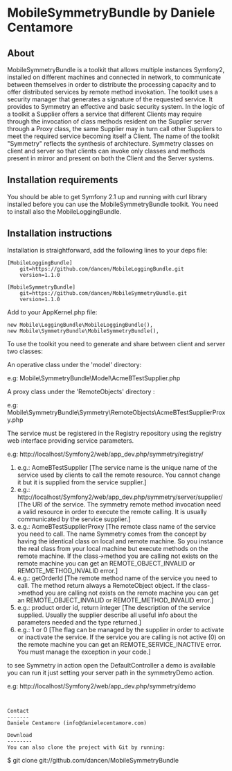 MobileSymmetryBundle by Daniele Centamore
=================================

About
-----
MobileSymmetryBundle is a toolkit that allows multiple instances Symfony2, installed on different machines and connected in network, to communicate between themselves in order to distribute the processing capacity and to offer distributed services by remote method invokation. The toolkit uses a security manager that generates a signature of the requested service. It provides to Symmetry an effective and basic security system. In the logic of a toolkit a Supplier offers a service that different Clients may require through the invocation of class methods resident on the Supplier server through a Proxy class, the same Supplier may in turn call other Suppliers to meet the required service becoming itself a Client. The name of the toolkit "Symmetry" reflects the synthesis of architecture. Symmetry classes on client and server so that clients can invoke only classes and methods present in mirror and present on both the Client and the Server systems. 

Installation requirements
-------------------------
You should be able to get Symfony 2.1 up and running with curl library installed before you can use the MobileSymmetryBundle toolkit. You need to install also the MobileLoggingBundle.

Installation instructions
-------------------------
Installation is straightforward, add the following lines to your deps file:

```
[MobileLoggingBundle]
    git=https://github.com/dancen/MobileLoggingBundle.git
    version=1.1.0

[MobileSymmetryBundle]
    git=https://github.com/dancen/MobileSymmetryBundle.git
    version=1.1.0
```


Add to your AppKernel.php file:

```
new Mobile\LoggingBundle\MobileLoggingBundle(),
new Mobile\SymmetryBundle\MobileSymmetryBundle(),
```

To use the toolkit you need to generate and share between client and server two classes:

An operative class under the 'model' directory:

e.g: Mobile\SymmetryBundle\Model\AcmeBTestSupplier.php

A proxy class under the 'RemoteObjects' directory :

e.g: Mobile\SymmetryBundle\Symmetry\RemoteObjects\AcmeBTestSupplierProxy.php

The service must be registered in the Registry repository using the registry web interface providing service parameters.

e.g: http://localhost/Symfony2/web/app_dev.php/symmetry/registry/

1) e.g.: AcmeBTestSupplier [The service name is the unique name of the service used by clients to call the remote resource. You cannot change it but it is supplied from the service supplier.] 
2) e.g.: http://localhost/Symfony2/web/app_dev.php/symmetry/server/supplier/ [The URI of the service. The symmetry remote method invocation need a valid resource in order to execute the remote calling. It is usually communicated by the service supplier.] 
3) e.g.: AcmeBTestSupplierProxy [The remote class name of the service you need to call. The name Symmetry comes from the concept by having the identical class on local and remote machine. So you instance the real class from your local machine but execute methods on the remote machine. If the class->method you are calling not exists on the remote machine you can get an REMOTE_OBJECT_INVALID or REMOTE_METHOD_INVALID error.] 
4) e.g.: getOrderId [The remote method name of the service you need to call. The method return always a RemoteObject object. If the class->method you are calling not exists on the remote machine you can get an REMOTE_OBJECT_INVALID or REMOTE_METHOD_INVALID error.] 
5) e.g.: product order id, return integer [The description of the service supplied. Usually the supplier describe all useful info about the parameters needed and the type returned.] 
6) e.g.: 1 or 0 [The flag can be managed by the supplier in order to activate or inactivate the service. If the service you are calling is not active (0) on the remote machine you can get an REMOTE_SERVICE_INACTIVE error. You must manage the exception in your code.] 


to see Symmetry in action open the DefaultController
a demo is available you can run it just setting your server path in the symmetryDemo action.

e.g: http://localhost/Symfony2/web/app_dev.php/symmetry/demo


```


Contact
-------
Daniele Centamore (info@danielecentamore.com)

Download
--------
You can also clone the project with Git by running:

```
$ git clone git://github.com/dancen/MobileSymmetryBundle
```

